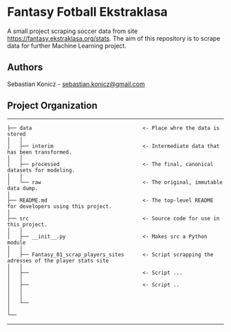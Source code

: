 # Fantasy Fotball Ekstraklasa
A small project scraping soccer data from site https://fantasy.ekstraklasa.org/stats. 
The aim of this repository is to scrape data for further Machine Learning project.

## Authors
Sebastian Konicz - sebastian.konicz@gmail.com

## Project Organization <a id="project"></a>
------------

    ├── data              						<- Place whre the data is stored
    │   │
    │   ├── interim        						<- Intermediate data that has been transformed.
    │   │
    │   ├── processed      						<- The final, canonical datasets for modeling.
    │   │
    │   └── raw            						<- The original, immutable data dump.
    │
    ├── README.md								<- The top-level README for developers using this project.
    │
    ├── src                						<- Source code for use in this project.
    │   │
    │   ├── __init__.py        					<- Makes src a Python module
    │   │
    │   ├── Fantasy_01_scrap_players_sites      <- Script scrapping the adresses of the player stats site
    │   │
    │   ├──        				               	<- Script ...
    │   │
    │   ├──        			                    <- Script ..
    │   │	
    │   │
    │   └──
    │
    └── 

------------